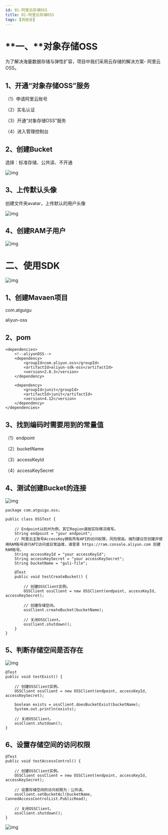 ```yaml
---
id: 01-阿里云存储OSS
title: 01-阿里云存储OSS
tags: [尚硅谷]
---
```


# **一、****对象存储OSS**

为了解决海量数据存储与弹性扩容，项目中我们采用云存储的解决方案- 阿里云OSS。 

## 1、开通“对象存储OSS”服务

（1）申请阿里云账号

（2）实名认证

（3）开通“对象存储OSS”服务

（4）进入管理控制台

## 2、创建Bucket

选择：标准存储、公共读、不开通

![img](/assets/2025/05/26/day06/c4464d0a-5a54-4987-b5c6-8ccfe0535d42.png)

## 3、上传默认头像

创建文件夹avatar，上传默认的用户头像

![img](/assets/2025/05/26/day06/f5878678-ada3-4723-b606-7c6f6124db6f.png)

## 4、创建RAM子用户

![img](/assets/2025/05/26/day06/e64cdcc4-4c79-4a7c-a918-df3eb8197fb0.png)

# **二、使用SDK**

![img](/assets/2025/05/26/day06/933236c2-ad40-4a6b-a65d-64c34ce98cd8.png)

## **1、创建Mavaen项目**

com.atguigu

aliyun-oss

## 2、pom

```
<dependencies>
    <!--aliyunOSS-->
    <dependency>
        <groupId>com.aliyun.oss</groupId>
        <artifactId>aliyun-sdk-oss</artifactId>
        <version>2.8.3</version>
    </dependency>

    <dependency>
        <groupId>junit</groupId>
        <artifactId>junit</artifactId>
        <version>4.12</version>
    </dependency>
</dependencies>
```

## 3、找到编码时需要用到的常量值

（1）endpoint

（2）bucketName

（3）accessKeyId

（4）accessKeySecret

## 4、测试创建Bucket的连接

![img](/assets/2025/05/26/day06/365aea23-d7d1-4d15-8adf-2f19c2ec2a4c.png)

```
package com.atguigu.oss;

public class OSSTest {

    // Endpoint以杭州为例，其它Region请按实际情况填写。
    String endpoint = "your endpoint";
    // 阿里云主账号AccessKey拥有所有API的访问权限，风险很高。强烈建议您创建并使用RAM账号进行API访问或日常运维，请登录 https://ram.console.aliyun.com 创建RAM账号。
    String accessKeyId = "your accessKeyId";
    String accessKeySecret = "your accessKeySecret";
    String bucketName = "guli-file";

    @Test
    public void testCreateBucket() {

        // 创建OSSClient实例。
        OSSClient ossClient = new OSSClient(endpoint, accessKeyId, accessKeySecret);

        // 创建存储空间。
        ossClient.createBucket(bucketName);

        // 关闭OSSClient。
        ossClient.shutdown();
    }
}
```

## 5、判断存储空间是否存在

![img](/assets/2025/05/26/day06/dfd28318-36a2-4ab2-98fd-cec181189578.png)

```
@Test
public void testExist() {

    // 创建OSSClient实例。
    OSSClient ossClient = new OSSClient(endpoint, accessKeyId, accessKeySecret);

    boolean exists = ossClient.doesBucketExist(bucketName);
    System.out.println(exists);

    // 关闭OSSClient。
    ossClient.shutdown();
}
```

## 6、设置存储空间的访问权限

```
@Test
public void testAccessControl() {

    // 创建OSSClient实例。
    OSSClient ossClient = new OSSClient(endpoint, accessKeyId, accessKeySecret);

    // 设置存储空间的访问权限为：公共读。
    ossClient.setBucketAcl(bucketName, CannedAccessControlList.PublicRead);

    // 关闭OSSClient。
    ossClient.shutdown();
}
```

![img](/assets/2025/05/26/day06/c86308b6-edfb-4d0f-9012-8b26cfb3136e.png)